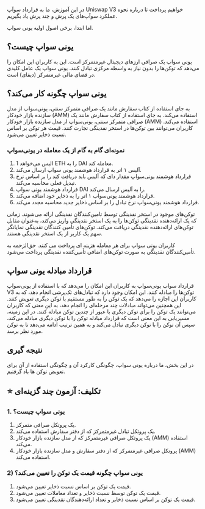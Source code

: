 در این آموزش، ما به قرارداد سوآپ Uniswap V3 خواهیم پرداخت تا درباره نحوه عملکرد سوآپ‌های یک پرش و چند پرش یاد بگیریم.

اما ابتدا، برخی اصول اولیه یونی سواپ.

## یونی سواپ چیست؟

یونی سواپ یک صرافی ارزهای دیجیتال غیرمتمرکز است. این به کاربران این امکان را می‌دهد که توکن‌ها را بدون نیاز به واسطه مرکزی تبادل کنند. یونی سواپ یک عامل کلیدی در فضای مالی غیرمتمرکز (دیفای) است.

## یونی سواپ چگونه کار می‌کند؟

به جای استفاده از کتاب سفارش مانند یک صرافی متمرکز سنتی، یونی‌سواپ از مدل سازنده بازار خودکار (AMM) استفاده می‌کند. به جای استفاده از کتاب سفارش مانند یک صرافی متمرکز سنتی، یونی‌سواپ از مدل سازنده بازار خودکار (AMM) استفاده می‌کند. کاربران می‌توانند بین توکن‌ها در استخر نقدینگی تجارت کنند. قیمت هر توکن بر اساس نسبت ذخایر تعیین می‌شود.

### نمونه‌ای گام به گام از یک معامله در یونی‌سواپ

1. الیس می‌خواهد 1 ETH را به DAI معامله کند.
2. آلیس ۱ اتر به قرارداد هوشمند یونی سواپ ارسال می‌کند.
3. قرارداد هوشمند یونی‌سواپ مقدار دای که آلیس باید دریافت کند را بر اساس نرخ تبدیل فعلی محاسبه می‌کند.
4. قرارداد هوشمند یونی سواپ DAI را به آلیس ارسال می‌کند.
5. قرارداد هوشمند یونی‌سواپ ۱ اتر را به ذخایر خود اضافه می‌کند.
6. قرارداد هوشمند یونی‌سواپ نرخ تبادل را بر اساس ذخایر جدید محاسبه مجدد می‌کند.

توکن‌های موجود در استخر نقدینگی توسط تامین‌کنندگان نقدینگی ارائه می‌شوند. زمانی که یک ارائه‌دهنده نقدینگی توکن‌ها را به یک استخر نقدینگی واریز می‌کند، به‌عنوان مقابل توکن‌های ارائه‌دهنده نقدینگی دریافت می‌کند. توکن‌های تأمین کنندگان نقدینگی نمایانگر سهم یک کاربر از یک استخر نقدینگی هستند.

کاربران یونی سواپ برای هر معامله هزینه ای پرداخت می کنند. حق‌الزحمه به تأمین‌کنندگان نقدینگی به صورت توکن‌های اضافی تأمین‌کننده نقدینگی پرداخت می‌شود.

## قرارداد مبادله یونی سواپ

قرارداد سواپ یونی‌سواپ به کاربران این امکان را می‌دهد که با استفاده از یونی‌سواپ V3 توکن‌ها را مبادله کنند. این امکان وجود دارد که تبادل‌های تک‌پرشی انجام دهد، که به کاربران این اجازه را می‌دهد که یک توکن را به طور مستقیم با توکن دیگری تعویض کنند. این همچنین می‌تواند مبادلات چند مرحله‌ای را انجام دهد، به این معنی که کاربران می‌توانند یک توکن را برای توکن دیگری با عبور از چندین توکن مبادله کنند. در این زمینه، مسیریابی به این معنی است که قرارداد مبادله توکن را با توکن دیگری مبادله می‌کند، سپس آن توکن را با توکن دیگری تبادل می‌کند و به همین ترتیب ادامه می‌دهد تا به توکن مورد نظر برسد.

## نتیجه گیری

در این بخش، ما درباره یونی سواپ، چگونگی کارکرد آن و چگونگی استفاده از آن برای تعویض توکن ها یاد گرفتیم.

## ⭐️ تکلیف: آزمون چند گزینه‌ای

### 1. یونی سواپ چیست؟

1. یک پروتکل صرافی متمرکز.
2. یک پروتکل تبادل غیرمتمرکز که از دفتر سفارش استفاده می‌کند.
3. یک پروتکل صرافی غیرمتمرکز که از مدل سازنده بازار خودکار (AMM) استفاده می‌کند.
4. پروتکل صرافی غیرمتمرکز که از دفتر سفارش و مدل سازنده بازار خودکار (AMM) استفاده می‌کند.

### 2) یونی سواپ چگونه قیمت یک توکن را تعیین می‌کند؟

1. قیمت یک توکن بر اساس نسبت ذخایر تعیین می‌شود.
2. قیمت یک توکن توسط نسبت ذخایر و تعداد معاملات تعیین می‌شود.
3. قیمت یک توکن بر اساس نسبت ذخایر و تعداد ارائه‌دهندگان نقدینگی تعیین می‌شود.